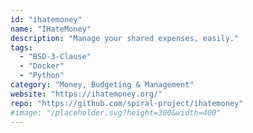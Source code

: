 ```yaml
---
id: "ihatemoney"
name: "IHateMoney"
description: "Manage your shared expenses, easily."
tags:
  - "BSD-3-Clause"
  - "Docker"
  - "Python"
category: "Money, Budgeting & Management"
website: "https://ihatemoney.org/"
repo: "https://github.com/spiral-project/ihatemoney"
#image: "/placeholder.svg?height=300&width=400"
---
```


